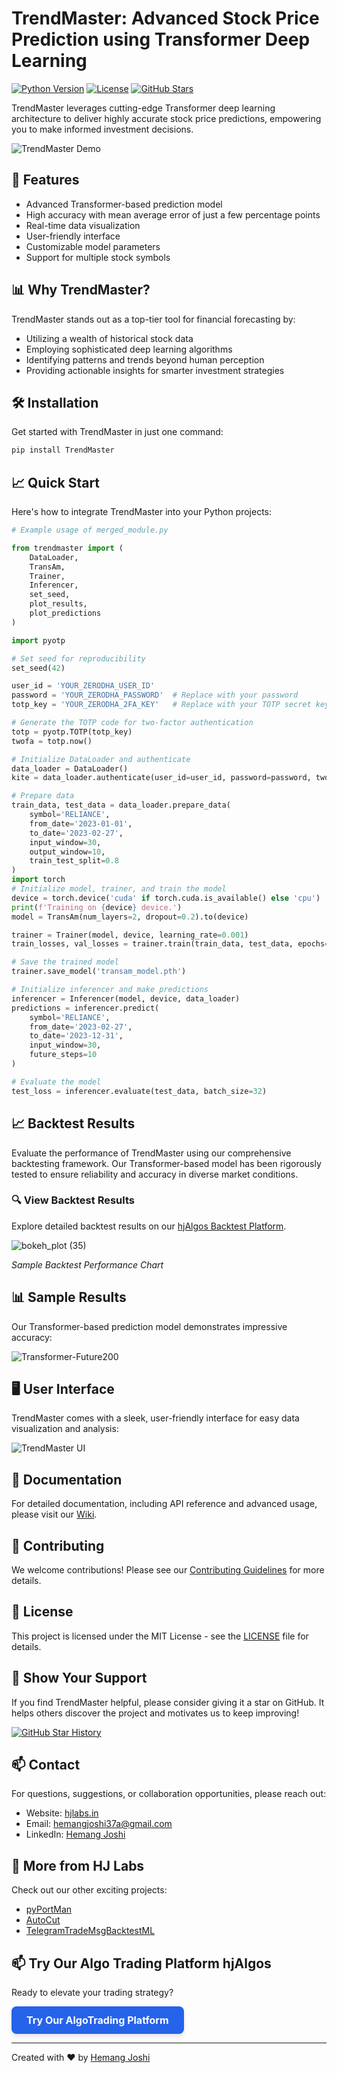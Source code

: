 # TrendMaster: Advanced Stock Price Prediction using Transformer Deep Learning

[![Python Version](https://img.shields.io/badge/python-3.7%2B-blue)](https://www.python.org/downloads/)
[![License](https://img.shields.io/badge/license-MIT-green)](https://opensource.org/licenses/MIT)
[![GitHub Stars](https://img.shields.io/github/stars/hemangjoshi37a/TrendMaster?style=social)](https://github.com/hemangjoshi37a/TrendMaster/stargazers)

TrendMaster leverages cutting-edge Transformer deep learning architecture to deliver highly accurate stock price predictions, empowering you to make informed investment decisions.

![TrendMaster Demo](https://user-images.githubusercontent.com/12392345/125791380-341cecb7-a605-4147-9310-e5055f30b220.gif)

## 🚀 Features

- Advanced Transformer-based prediction model
- High accuracy with mean average error of just a few percentage points
- Real-time data visualization
- User-friendly interface
- Customizable model parameters
- Support for multiple stock symbols

## 📊 Why TrendMaster?

TrendMaster stands out as a top-tier tool for financial forecasting by:

- Utilizing a wealth of historical stock data
- Employing sophisticated deep learning algorithms
- Identifying patterns and trends beyond human perception
- Providing actionable insights for smarter investment strategies

## 🛠️ Installation

Get started with TrendMaster in just one command:

```bash
pip install TrendMaster
```

## 📈 Quick Start

Here's how to integrate TrendMaster into your Python projects:

```python
# Example usage of merged_module.py

from trendmaster import (
    DataLoader,
    TransAm,
    Trainer,
    Inferencer,
    set_seed,
    plot_results,
    plot_predictions
)

import pyotp

# Set seed for reproducibility
set_seed(42)

user_id = 'YOUR_ZERODHA_USER_ID'
password = 'YOUR_ZERODHA_PASSWORD'  # Replace with your password
totp_key = 'YOUR_ZERODHA_2FA_KEY'   # Replace with your TOTP secret key

# Generate the TOTP code for two-factor authentication
totp = pyotp.TOTP(totp_key)
twofa = totp.now()

# Initialize DataLoader and authenticate
data_loader = DataLoader()
kite = data_loader.authenticate(user_id=user_id, password=password, twofa=twofa)

# Prepare data
train_data, test_data = data_loader.prepare_data(
    symbol='RELIANCE',
    from_date='2023-01-01',
    to_date='2023-02-27',
    input_window=30,
    output_window=10,
    train_test_split=0.8
)
import torch
# Initialize model, trainer, and train the model
device = torch.device('cuda' if torch.cuda.is_available() else 'cpu')
print(f'Training on {device} device.')
model = TransAm(num_layers=2, dropout=0.2).to(device)

trainer = Trainer(model, device, learning_rate=0.001)
train_losses, val_losses = trainer.train(train_data, test_data, epochs=2, batch_size=64)

# Save the trained model
trainer.save_model('transam_model.pth')

# Initialize inferencer and make predictions
inferencer = Inferencer(model, device, data_loader)
predictions = inferencer.predict(
    symbol='RELIANCE',
    from_date='2023-02-27',
    to_date='2023-12-31',
    input_window=30,
    future_steps=10
)

# Evaluate the model
test_loss = inferencer.evaluate(test_data, batch_size=32)
```

## 📈 Backtest Results

Evaluate the performance of TrendMaster using our comprehensive backtesting framework. Our Transformer-based model has been rigorously tested to ensure reliability and accuracy in diverse market conditions.

### 🔍 View Backtest Results

Explore detailed backtest results on our [hjAlgos Backtest Platform](https://hjalgos.hjlabs.in/backtest/).

![bokeh_plot (35)](https://github.com/user-attachments/assets/c2e7a910-3aa8-494d-958e-48199cf85459)


*Sample Backtest Performance Chart*

## 📊 Sample Results

Our Transformer-based prediction model demonstrates impressive accuracy:

![Transformer-Future200](https://user-images.githubusercontent.com/12392345/125791397-a344831b-b28c-4660-b295-924cb7123872.png)

## 🖥️ User Interface

TrendMaster comes with a sleek, user-friendly interface for easy data visualization and analysis:

![TrendMaster UI](https://user-images.githubusercontent.com/12392345/125791827-a4597af0-1292-42d0-9eb1-118d7ef64cbc.png)

## 📘 Documentation

For detailed documentation, including API reference and advanced usage, please visit our [Wiki](https://github.com/hemangjoshi37a/TrendMaster/wiki).

## 🤝 Contributing

We welcome contributions! Please see our [Contributing Guidelines](CONTRIBUTING.md) for more details.

## 📝 License

This project is licensed under the MIT License - see the [LICENSE](LICENSE) file for details.

## 🌟 Show Your Support

If you find TrendMaster helpful, please consider giving it a star on GitHub. It helps others discover the project and motivates us to keep improving!

[![GitHub Star History](https://api.star-history.com/svg?repos=hemangjoshi37a/TrendMaster&type=Date)](https://star-history.com/#hemangjoshi37a/TrendMaster&Date)

## 📫 Contact

For questions, suggestions, or collaboration opportunities, please reach out:

- Website: [hjlabs.in](https://hjlabs.in/)
- Email: [hemangjoshi37a@gmail.com](mailto:hemangjoshi37a@gmail.com)
- LinkedIn: [Hemang Joshi](https://www.linkedin.com/in/hemang-joshi-046746aa)

## 🔗 More from HJ Labs

Check out our other exciting projects:
- [pyPortMan](https://github.com/hemangjoshi37a/pyPortMan)
- [AutoCut](https://github.com/hemangjoshi37a/AutoCut)
- [TelegramTradeMsgBacktestML](https://github.com/hemangjoshi37a/TelegramTradeMsgBacktestML)

## 📫 Try Our Algo Trading Platform hjAlgos

Ready to elevate your trading strategy? 

<a href="https://hjalgos.hjlabs.in" style="
    display: inline-block;
    padding: 12px 24px;
    background-color: #2563EB;
    color: #FFFFFF;
    text-decoration: none;
    border-radius: 8px;
    font-weight: bold;
    font-size: 16px;
    transition: background-color 0.3s, transform 0.3s;
    box-shadow: 0 4px 6px rgba(0, 0, 0, 0.1);
">
    Try Our AlgoTrading Platform
</a>

---

Created with ❤️ by [Hemang Joshi](https://github.com/hemangjoshi37a)
